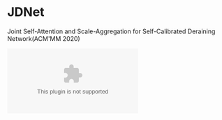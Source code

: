 # JDNet
Joint Self-Attention and Scale-Aggregation for Self-Calibrated Deraining Network(ACM'MM 2020)

![](https://github.com/Ohraincu/JDNet/blob/master/fig/fig-overall.eps)
